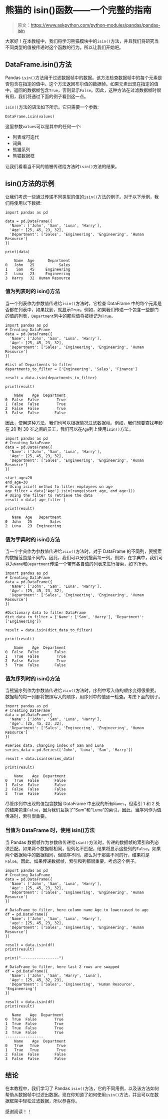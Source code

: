 # 熊猫的 isin()函数——一个完整的指南

> 原文：<https://www.askpython.com/python-modules/pandas/pandas-isin>

大家好！在本教程中，我们将学习熊猫模块中的`isin()`方法，并且我们将研究当不同类型的值被传递时这个函数的行为。所以让我们开始吧。

## DataFrame.isin()方法

Pandas `isin()`方法用于过滤数据帧中的数据。该方法检查数据帧中的每个元素是否包含在指定的值中。这个方法返回布尔值的数据帧。如果元素出现在指定的值中，返回的数据帧包含`True`，否则显示`False`。因此，这种方法在过滤数据帧时很有用，我们将通过下面的例子看到这一点。

`isin()`方法的语法如下所示。它只需要一个参数:

```
DataFrame.isin(values)

```

这里参数`values`可以是其中的任何一个:

*   列表或可迭代
*   词典
*   熊猫系列
*   熊猫数据框

让我们看看当不同的值被传递给方法时`isin()`方法的结果。

## isin()方法的示例

让我们考虑一些通过传递不同类型的值的`isin()`方法的例子。对于以下示例，我们将使用以下数据:

```
import pandas as pd

data = pd.DataFrame({
  'Name': ['John', 'Sam', 'Luna', 'Harry'],
  'Age': [25, 45, 23, 32],
  'Department': ['Sales', 'Engineering', 'Engineering', 'Human Resource']
})

print(data)

```

```
    Name  Age      Department
0   John   25           Sales
1    Sam   45     Engineering
2   Luna   23     Engineering
3  Harry   32  Human Resource

```

### 值为列表时的 isin()方法

当一个列表作为参数值传递给`isin()`方法时，它检查 DataFrame 中的每个元素是否都在列表中，如果找到，就显示`True`。例如，如果我们传递一个包含一些部门的值的列表，`Department`列中的那些值将被标记为`True`。

```
import pandas as pd
# Creating DataFrame
data = pd.DataFrame({
  'Name': ['John', 'Sam', 'Luna', 'Harry'],
  'Age': [25, 45, 23, 32],
  'Department': ['Sales', 'Engineering', 'Engineering', 'Human Resource']
})

#List of Departments to filter
departments_to_filter = ['Engineering', 'Sales', 'Finance']

result = data.isin(departments_to_filter)

print(result)

```

```
    Name    Age  Department
0  False  False        True
1  False  False        True
2  False  False        True
3  False  False       False

```

因此，使用这种方法，我们也可以根据情况过滤数据帧。例如，我们想要查找年龄在 20 到 30 岁之间的员工，我们可以在`Age`列上使用`isin()`方法。

```
import pandas as pd
# Creating DataFrame
data = pd.DataFrame({
  'Name': ['John', 'Sam', 'Luna', 'Harry'],
  'Age': [25, 45, 23, 32],
  'Department': ['Sales', 'Engineering', 'Engineering', 'Human Resource']
})

start_age=20
end_age=30
# Using isin() method to filter employees on age
age_filter = data['Age'].isin(range(start_age, end_age+1))
# Using the filter to retrieve the data
result = data[ age_filter ]

print(result)

```

```
   Name  Age   Department
0  John   25        Sales
2  Luna   23  Engineering

```

### 值为字典时的 isin()方法

当一个字典作为参数值传递给`isin()`方法时，对于 DataFrame 的不同列，要搜索的数据范围是不同的。因此，我们可以分别搜索每一列。例如，在字典中，我们可以为`Name`和`Department`传递一个带有各自值的列表来进行搜索，如下所示。

```
import pandas as pd
# Creating DataFrame
data = pd.DataFrame({
  'Name': ['John', 'Sam', 'Luna', 'Harry'],
  'Age': [25, 45, 23, 32],
  'Department': ['Sales', 'Engineering', 'Engineering', 'Human Resource']
})

#Dictionary data to filter DataFrame
dict_data_to_filter = {'Name': ['Sam', 'Harry'], 'Department': ['Engineering']}

result = data.isin(dict_data_to_filter)

print(result)

```

```
    Name    Age  Department
0  False  False       False
1   True  False        True
2  False  False        True
3   True  False       False

```

### 值为序列时的 isin()方法

当熊猫序列作为参数值传递给`isin()`方法时，序列中写入值的顺序变得很重要。数据帧的每一列都将按照写入的顺序，用序列中的值逐一检查。考虑下面的例子。

```
import pandas as pd
# Creating DataFrame
data = pd.DataFrame({
  'Name': ['John', 'Sam', 'Luna', 'Harry'],
  'Age': [25, 45, 23, 32],
  'Department': ['Sales', 'Engineering', 'Engineering', 'Human Resource']
})

#Series data, changing index of Sam and Luna
series_data = pd.Series(['John', 'Luna', 'Sam', 'Harry'])

result = data.isin(series_data)

print(result)

```

```
    Name    Age  Department
0   True  False       False
1  False  False       False
2  False  False       False
3   True  False       False

```

尽管序列中出现的值包含数据 DataFrame 中出现的所有`Names`，但索引 1 和 2 处的结果包含`False`，因为我们互换了“Sam”和“Luna”的索引。因此，当序列作为值传递时，索引很重要。

### 当值为 DataFrame 时，使用 isin()方法

当 Pandas 数据帧作为参数值传递给`isin()`方法时，传递的数据帧的索引和列必须匹配。如果两个数据帧相同，但列名不匹配，结果将显示这些列的`False`。如果两个数据帧中的数据相同，但顺序不同，那么对于那些不同的行，结果将是`False`。因此，如果传递数据帧，索引和列都很重要。考虑这个例子。

```
import pandas as pd
# Creating DataFrame
data = pd.DataFrame({
  'Name': ['John', 'Sam', 'Luna', 'Harry'],
  'Age': [25, 45, 23, 32],
  'Department': ['Sales', 'Engineering', 'Engineering', 'Human Resource']
})

# DataFrame to filter, here column name Age to lowercased to age
df = pd.DataFrame({
  'Name': ['John', 'Sam', 'Luna', 'Harry'],
  'age': [25, 45, 23, 32],
  'Department': ['Sales', 'Engineering', 'Engineering', 'Human Resource']
})

result = data.isin(df)
print(result)

print("-----------------")

# DataFrame to filter, here last 2 rows are swapped
df = pd.DataFrame({
  'Name': ['John', 'Sam', 'Harry', 'Luna'],
  'Age': [25, 45, 32, 23],
  'Department': ['Sales', 'Engineering', 'Human Resource', 'Engineering']
})

result = data.isin(df)
print(result)

```

```
   Name    Age  Department
0  True  False        True
1  True  False        True
2  True  False        True
3  True  False        True
-----------------
    Name    Age  Department
0   True   True        True
1   True   True        True
2  False  False       False
3  False  False       False

```

## 结论

在本教程中，我们学习了 Pandas `isin()`方法，它的不同用例，以及该方法如何帮助从数据帧中过滤出数据。现在你知道了如何使用`isin()`方法，并且可以在数据框架中轻松过滤数据，所以恭喜你。

感谢阅读！！